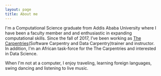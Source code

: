```yaml
---
layout: page
title: About me
---
```


I'm a Computational Science graduate from Addis Ababa University where I have been a faculty member and and enthusiastic in expanding computational skills.
Since the fall of 2017, I’ve been working as [The Carpentries](https://carpentries.org/trainers/)(Software Carpentry and Data Carpentry)trainer and instructor. In addition, I'm an African task-force for the The Carpentries and interested in Data Science.

When I'm not at a computer, I enjoy traveling, learning foreign languages, swing dancing and listening to live music. 
